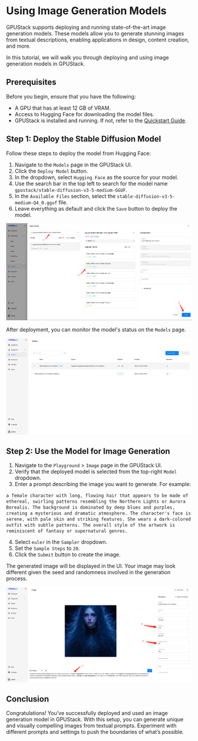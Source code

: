 # Using Image Generation Models

GPUStack supports deploying and running state-of-the-art image generation models. These models allow you to generate stunning images from textual descriptions, enabling applications in design, content creation, and more.

In this tutorial, we will walk you through deploying and using image generation models in GPUStack.

## Prerequisites

Before you begin, ensure that you have the following:

- A GPU that has at least 12 GB of VRAM.
- Access to Hugging Face for downloading the model files.
- GPUStack is installed and running. If not, refer to the [Quickstart Guide](../quickstart.md).

## Step 1: Deploy the Stable Diffusion Model

Follow these steps to deploy the model from Hugging Face:

1. Navigate to the `Models` page in the GPUStack UI.
2. Click the `Deploy Model` button.
3. In the dropdown, select `Hugging Face` as the source for your model.
4. Use the search bar in the top left to search for the model name `gpustack/stable-diffusion-v3-5-medium-GGUF`.
5. In the `Available Files` section, select the `stable-diffusion-v3-5-medium-Q4_0.gguf` file.
6. Leave everything as default and click the `Save` button to deploy the model.

![Deploy Model](../assets/tutorials/using-image-generation-models/deploy-model.png)

After deployment, you can monitor the model's status on the `Models` page.

![Model List](../assets/tutorials/using-image-generation-models/model-list.png)

## Step 2: Use the Model for Image Generation

1. Navigate to the `Playground` > `Image` page in the GPUStack UI.
2. Verify that the deployed model is selected from the top-right `Model` dropdown.
3. Enter a prompt describing the image you want to generate. For example:

```
a female character with long, flowing hair that appears to be made of ethereal, swirling patterns resembling the Northern Lights or Aurora Borealis. The background is dominated by deep blues and purples, creating a mysterious and dramatic atmosphere. The character's face is serene, with pale skin and striking features. She wears a dark-colored outfit with subtle patterns. The overall style of the artwork is reminiscent of fantasy or supernatural genres.
```

4. Select `euler` in the `Sampler` dropdown.
5. Set the `Sample Steps` to `20`.
6. Click the `Submit` button to create the image.

The generated image will be displayed in the UI. Your image may look different given the seed and randomness involved in the generation process.

![Generated](../assets/tutorials/using-image-generation-models/image-playground.png)

## Conclusion

Congratulations! You’ve successfully deployed and used an image generation model in GPUStack. With this setup, you can generate unique and visually compelling images from textual prompts. Experiment with different prompts and settings to push the boundaries of what’s possible.
